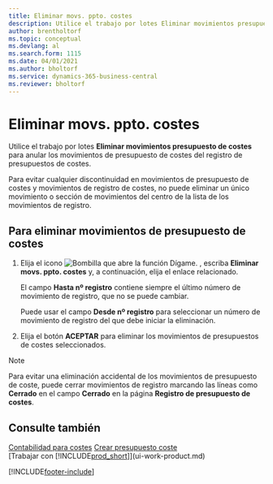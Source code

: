 ```yaml
---
title: Eliminar movs. ppto. costes
description: Utilice el trabajo por lotes Eliminar movimientos presupuesto de costes para anular los movimientos de presupuesto de costes del registro de presupuestos de costes.
author: brentholtorf
ms.topic: conceptual
ms.devlang: al
ms.search.form: 1115
ms.date: 04/01/2021
ms.author: bholtorf
ms.service: dynamics-365-business-central
ms.reviewer: bholtorf
---
```

# Eliminar movs. ppto. costes

Utilice el trabajo por lotes **Eliminar movimientos presupuesto de costes** para anular los movimientos de presupuesto de costes del registro de presupuestos de costes.  

Para evitar cualquier discontinuidad en movimientos de presupuesto de costes y movimientos de registro de costes, no puede eliminar un único movimiento o sección de movimientos del centro de la lista de los movimientos de registro.  

## Para eliminar movimientos de presupuesto de costes  

1. Elija el icono ![Bombilla que abre la función Dígame.](media/ui-search/search_small.png "Dígame qué desea hacer") , escriba **Eliminar movs. ppto. costes** y, a continuación, elija el enlace relacionado.  

    El campo **Hasta nº registro** contiene siempre el último número de movimiento de registro, que no se puede cambiar.  

    Puede usar el campo **Desde nº registro** para seleccionar un número de movimiento de registro del que debe iniciar la eliminación.  
2. Elija el botón **ACEPTAR** para eliminar los movimientos de presupuestos de costes seleccionados.  

> [!NOTE]  
> Para evitar una eliminación accidental de los movimientos de presupuesto de coste, puede cerrar movimientos de registro marcando las líneas como **Cerrado** en el campo **Cerrado** en la página **Registro de presupuesto de costes**.  

## Consulte también

[Contabilidad para costes](finance-manage-cost-accounting.md)
[Crear presupuesto coste](finance-create-cost-budgets.md)  
[Trabajar con [!INCLUDE[prod_short](includes/prod_short.md)]](ui-work-product.md)


[!INCLUDE[footer-include](includes/footer-banner.md)]
